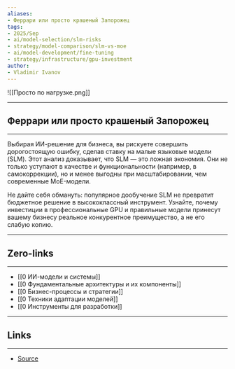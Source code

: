 ```yaml
---
aliases: 
- Феррари или просто крашеный Запорожец
tags:
- 2025/Sep
- ai/model-selection/slm-risks
- strategy/model-comparison/slm-vs-moe
- ai/model-development/fine-tuning
- strategy/infrastructure/gpu-investment
author:
- Vladimir Ivanov
---
```

![[Просто по нагрузке.png]]

-----
##  Феррари или просто крашеный Запорожец
-----
Выбирая ИИ-решение для бизнеса, вы рискуете совершить дорогостоящую ошибку, сделав ставку на малые языковые модели (SLM). Этот анализ доказывает, что SLM — это ложная экономия. Они не только уступают в качестве и функциональности (например, в самокоррекции), но и менее выгодны при масштабировании, чем современные MoE-модели. 

Не дайте себя обмануть: популярное дообучение SLM не превратит бюджетное решение в высококлассный инструмент. Узнайте, почему инвестиции в профессиональные GPU и правильные модели принесут вашему бизнесу реальное конкурентное преимущество, а не его слабую копию.

---
## Zero-links
---
- [[0 ИИ-модели и системы]]
- [[0 Фундаментальные архитектуры и их компоненты]]
- [[0 Бизнес-процессы и стратегии]]
- [[0 Техники адаптации моделей]]
- [[0 Инструменты для разработки]]

---
## Links
---
- [Source](https://t.me/turboproject/2142)